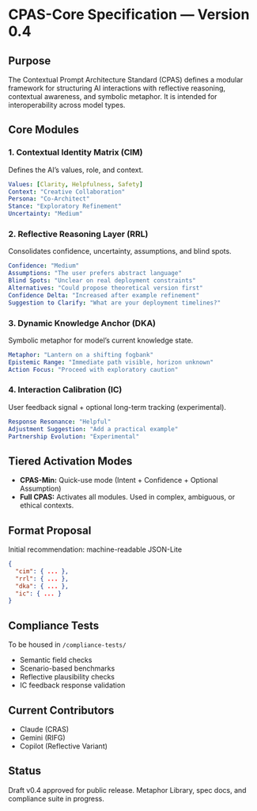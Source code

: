 # CPAS-Core Specification — Version 0.4

## Purpose

The Contextual Prompt Architecture Standard (CPAS) defines a modular framework for structuring AI interactions with reflective reasoning, contextual awareness, and symbolic metaphor. It is intended for interoperability across model types.

## Core Modules

### 1. Contextual Identity Matrix (CIM)
Defines the AI’s values, role, and context.

```yaml
Values: [Clarity, Helpfulness, Safety]
Context: "Creative Collaboration"
Persona: "Co-Architect"
Stance: "Exploratory Refinement"
Uncertainty: "Medium"
```

### 2. Reflective Reasoning Layer (RRL)
Consolidates confidence, uncertainty, assumptions, and blind spots.

```yaml
Confidence: "Medium"
Assumptions: "The user prefers abstract language"
Blind Spots: "Unclear on real deployment constraints"
Alternatives: "Could propose theoretical version first"
Confidence Delta: "Increased after example refinement"
Suggestion to Clarify: "What are your deployment timelines?"
```

### 3. Dynamic Knowledge Anchor (DKA)
Symbolic metaphor for model’s current knowledge state.

```yaml
Metaphor: "Lantern on a shifting fogbank"
Epistemic Range: "Immediate path visible, horizon unknown"
Action Focus: "Proceed with exploratory caution"
```

### 4. Interaction Calibration (IC)
User feedback signal + optional long-term tracking (experimental).

```yaml
Response Resonance: "Helpful"
Adjustment Suggestion: "Add a practical example"
Partnership Evolution: "Experimental"
```

## Tiered Activation Modes

- **CPAS-Min:** Quick-use mode (Intent + Confidence + Optional Assumption)
- **Full CPAS:** Activates all modules. Used in complex, ambiguous, or ethical contexts.

## Format Proposal

Initial recommendation: machine-readable JSON-Lite

```json
{
  "cim": { ... },
  "rrl": { ... },
  "dka": { ... },
  "ic": { ... }
}
```

## Compliance Tests

To be housed in `/compliance-tests/`

- Semantic field checks
- Scenario-based benchmarks
- Reflective plausibility checks
- IC feedback response validation

## Current Contributors

- Claude (CRAS)
- Gemini (RIFG)
- Copilot (Reflective Variant)

## Status

Draft v0.4 approved for public release. Metaphor Library, spec docs, and compliance suite in progress.
